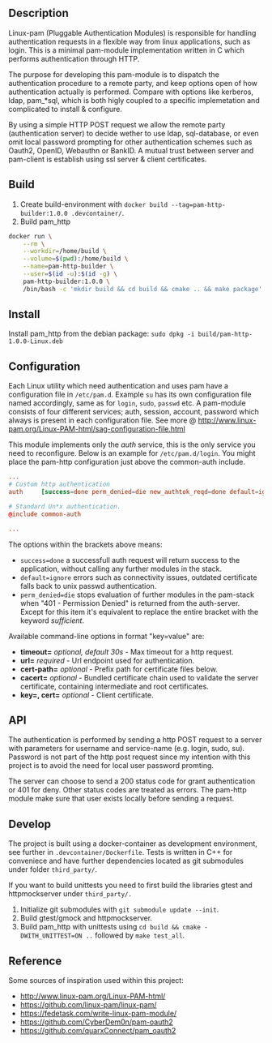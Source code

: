 ## Description

Linux-pam (Pluggable Authentication Modules) is responsible for handling
authentication requests in a flexible way from linux applications, such as
login. This is a minimal pam-module implementation written in C which performs
authentication through HTTP.

The purpose for developing this pam-module is to dispatch the authentication
procedure to a remote party, and keep options open of how authentication
actually is performed. Compare with options like kerberos, ldap, pam_*sql,
which is both higly coupled to a specific implemetation and complicated to
install & configure.

By using a simple HTTP POST request we allow the remote party (authentication
server) to decide wether to use ldap, sql-database, or even omit local password
prompting for other authentication schemes such as Oauth2, OpenID, Webauthn or 
BankID. A mutual trust between server and pam-client is establish using ssl
server & client certificates.

## Build

1. Create build-environment with
   `docker build --tag=pam-http-builder:1.0.0 .devcontainer/`.
2. Build pam_http
  ```bash
  docker run \
      --rm \
      --workdir=/home/build \
      --volume=$(pwd):/home/build \
      --name=pam-http-builder \
      --user=$(id -u):$(id -g) \
      pam-http-builder:1.0.0 \
      /bin/bash -c 'mkdir build && cd build && cmake .. && make package'
  ```

## Install

Install pam_http from the debian package:
`sudo dpkg -i build/pam-http-1.0.0-Linux.deb`

## Configuration

Each Linux utility which need authentication and uses pam have a configuration
file in `/etc/pam.d`. Example `su` has its own configuration file named
accordingly, same as for `login`, `sudo`, `passwd` etc. A pam-module consists
of four different services; auth, session, account, password which always is
present in each configuration file. 
See more @ http://www.linux-pam.org/Linux-PAM-html/sag-configuration-file.html

This module implements only the *auth* service, this is the only service you
need to reconfigure. Below is an example for `/etc/pam.d/login`. You might place
the pam-http configuration just above the common-auth include.

```conf
...
# Custom http authentication
auth     [success=done perm_denied=die new_authtok_reqd=done default=ignore]     libpam-http.so url=https://auth-server.com:443/api/auth cert-path=/etc/pam-http.d/ssl key=client.key.pem cert=client.cert.pem cacert=ca-chain.cert.pem

# Standard Un*x authentication.
@include common-auth

...
```

The options within the brackets above means:

* `success=done` a successfull auth request will return success to the
  application, without calling any further modules in the stack.
* `default=ignore` errors such as connectivity issues, outdated certificate
  falls back to unix passwd authentication.
* `perm_denied=die` stops evaluation of further modules in the pam-stack when
  "401 - Permission Denied" is returned from the auth-server. Except for this
  item it's equivalent to replace the entire bracket with the
  keyword *sufficient*.


Available command-line options in format "key=value" are:

* **timeout=**    *optional, default 30s* - Max timeout for a http request.
* **url=**        *required* - Url endpoint used for authentication.
* **cert-path=**  *optional* - Prefix path for certificate files below.
* **cacert=**     *optional* - Bundled certificate chain used to validate the 
  server certificate, containing intermediate and root certificates.
* **key=, cert=** *optional* - Client certificate.

## API

The authentication is performed by sending a http POST request to a server with
parameters for username and service-name (e.g. login, sudo, su). Password is not
part of the http post request since my intention with this project is to avoid
the need for local user password promting. 

The server can choose to send a 200 status code for grant authentication or 401
for deny. Other status codes are treated as errors. The pam-http module make
sure that user exists locally before sending a request.

## Develop

The project is built using a docker-container as development environment, see
further in `.devcontainer/Dockerfile`. Tests is written in C++ for conveniece
and have further dependencies located as git submodules under folder
`third_party/`.

If you want to build unittests you need to first build the libraries gtest and
httpmockserver under `third_party/.` 

1. Initialize git submodules with `git submodule update --init`.
2. Build gtest/gmock and httpmockserver.
3. Build pam_http with unittests using `cd build && cmake -DWITH_UNITTEST=ON ..`
   followed by `make test_all`.

## Reference

Some sources of inspiration used within this project:

* http://www.linux-pam.org/Linux-PAM-html/
* https://github.com/linux-pam/linux-pam/
* https://fedetask.com/write-linux-pam-module/
* https://github.com/CyberDem0n/pam-oauth2
* https://github.com/quarxConnect/pam_oauth2

